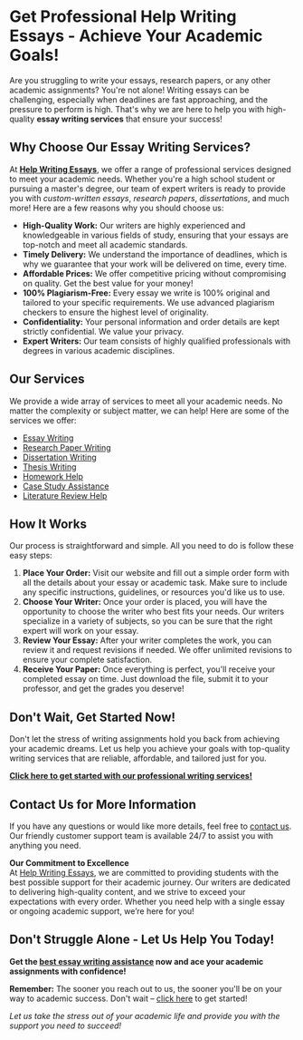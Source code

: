 # Get Professional Help Writing Essays - Achieve Your Academic Goals!

Are you struggling to write your essays, research papers, or any other academic assignments? You're not alone! Writing essays can be challenging, especially when deadlines are fast approaching, and the pressure to perform is high. That's why we are here to help you with high-quality **essay writing services** that ensure your success!

## Why Choose Our Essay Writing Services?

At **[Help Writing Essays](https://tinyurl.com/topessay?keyword=help+writing+essays)**, we offer a range of professional services designed to meet your academic needs. Whether you're a high school student or pursuing a master's degree, our team of expert writers is ready to provide you with _custom-written essays_, _research papers_, _dissertations_, and much more! Here are a few reasons why you should choose us:

- **High-Quality Work:** Our writers are highly experienced and knowledgeable in various fields of study, ensuring that your essays are top-notch and meet all academic standards.
- **Timely Delivery:** We understand the importance of deadlines, which is why we guarantee that your work will be delivered on time, every time.
- **Affordable Prices:** We offer competitive pricing without compromising on quality. Get the best value for your money!
- **100% Plagiarism-Free:** Every essay we write is 100% original and tailored to your specific requirements. We use advanced plagiarism checkers to ensure the highest level of originality.
- **Confidentiality:** Your personal information and order details are kept strictly confidential. We value your privacy.
- **Expert Writers:** Our team consists of highly qualified professionals with degrees in various academic disciplines.

## Our Services

We provide a wide array of services to meet all your academic needs. No matter the complexity or subject matter, we can help! Here are some of the services we offer:

- [Essay Writing](https://tinyurl.com/topessay?keyword=help+writing+essays)
- [Research Paper Writing](https://tinyurl.com/topessay?keyword=help+writing+essays)
- [Dissertation Writing](https://tinyurl.com/topessay?keyword=help+writing+essays)
- [Thesis Writing](https://tinyurl.com/topessay?keyword=help+writing+essays)
- [Homework Help](https://tinyurl.com/topessay?keyword=help+writing+essays)
- [Case Study Assistance](https://tinyurl.com/topessay?keyword=help+writing+essays)
- [Literature Review Help](https://tinyurl.com/topessay?keyword=help+writing+essays)

## How It Works

Our process is straightforward and simple. All you need to do is follow these easy steps:

1. **Place Your Order:** Visit our website and fill out a simple order form with all the details about your essay or academic task. Make sure to include any specific instructions, guidelines, or resources you'd like us to use.
2. **Choose Your Writer:** Once your order is placed, you will have the opportunity to choose the writer who best fits your needs. Our writers specialize in a variety of subjects, so you can be sure that the right expert will work on your essay.
3. **Review Your Essay:** After your writer completes the work, you can review it and request revisions if needed. We offer unlimited revisions to ensure your complete satisfaction.
4. **Receive Your Paper:** Once everything is perfect, you'll receive your completed essay on time. Just download the file, submit it to your professor, and get the grades you deserve!

## Don't Wait, Get Started Now!

Don't let the stress of writing assignments hold you back from achieving your academic dreams. Let us help you achieve your goals with top-quality writing services that are reliable, affordable, and tailored just for you.

[**Click here to get started with our professional writing services!**](https://tinyurl.com/topessay?keyword=help+writing+essays)

## Contact Us for More Information

If you have any questions or would like more details, feel free to [contact us](https://tinyurl.com/topessay?keyword=help+writing+essays). Our friendly customer support team is available 24/7 to assist you with anything you need.

**Our Commitment to Excellence**  
At [Help Writing Essays](https://tinyurl.com/topessay?keyword=help+writing+essays), we are committed to providing students with the best possible support for their academic journey. Our writers are dedicated to delivering high-quality content, and we strive to exceed your expectations with every order. Whether you need help with a single essay or ongoing academic support, we’re here for you!

## Don't Struggle Alone - Let Us Help You Today!

**Get the [best essay writing assistance](https://tinyurl.com/topessay?keyword=help+writing+essays) now and ace your academic assignments with confidence!**

**Remember:** The sooner you reach out to us, the sooner you'll be on your way to academic success. Don't wait – [click here](https://tinyurl.com/topessay?keyword=help+writing+essays) to get started!

_Let us take the stress out of your academic life and provide you with the support you need to succeed!_
